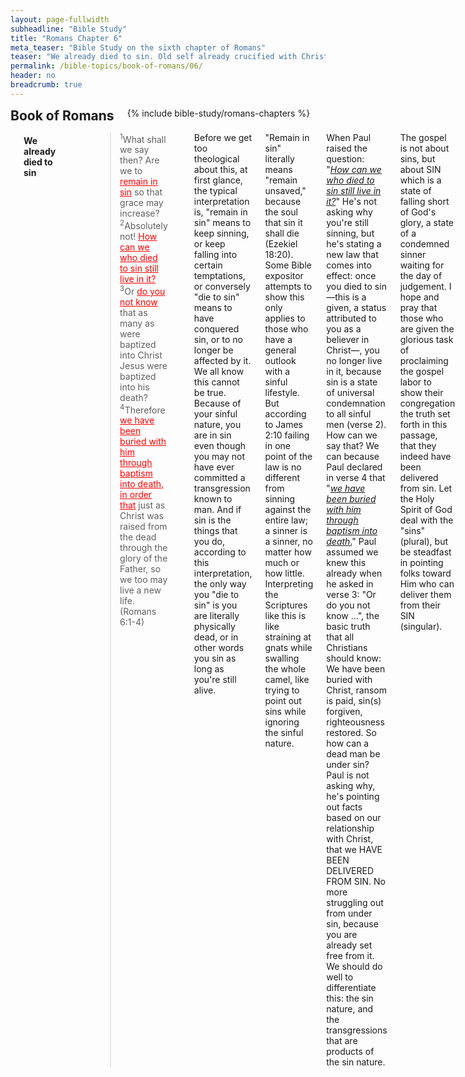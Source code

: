 ```yaml
---
layout: page-fullwidth
subheadline: "Bible Study"
title: "Romans Chapter 6"
meta_teaser: "Bible Study on the sixth chapter of Romans"
teaser: "We already died to sin. Old self already crucified with Christ. Died through Christ, now live through Christ. Sin is powerless because you're not under law, but under grace."
permalink: /bible-topics/book-of-romans/06/
header: no
breadcrumb: true
---
```

<!--more-->
<!--more-->
<div class="row">
<div class="bible-index medium-4 medium-push-8 columns">
<h2 style="margin: 0px">Book of Romans</h2>
        {% include bible-study/romans-chapters %}
</div><!-- /.medium-4.columns -->
<div class="medium-8 medium-pull-4 columns">

<!-- MAIN TEXT -->
<p abp="1953"><br /><h4 style="text-align: left;" abp="1960"><strong>We already died to sin</strong></h4></p>
<p style="text-align: left;" abp="1960"><strong></strong><blockquote><sup abp="1961">1</sup>What shall we say then? Are we to <span style="text-decoration: underline;" abp="1962"><span style="color: #ff0000; text-decoration: underline;" abp="1963">remain in sin</span></span> so that grace may increase? <sup abp="1964">2</sup>Absolutely not! <span style="text-decoration: underline;"><span style="color: #ff0000; text-decoration: underline;">How can <span abp="1965">we who died to sin</span> still live in it?</span></span> <sup abp="1966">3</sup>Or <span style="text-decoration: underline; color: #ff0000;">do you not know</span> that as many as were baptized into Christ Jesus were baptized into his death? <sup abp="1967">4</sup>Therefore <span style="text-decoration: underline; color: #ff0000;">we have been buried with him through baptism into death</span><span style="text-decoration: underline;"><span style="color: #ff0000; text-decoration: underline;">, in order that</span></span> just as Christ was raised from the dead through the glory of the Father, so we too may live a new life. (Romans 6:1-4) </blockquote></p>
<p style="text-align: left;" abp="1968">Before we get too theological about this, at first glance, the typical interpretation is, "remain in sin" means to keep sinning, or keep falling into certain temptations, or conversely "die to sin" means to have conquered sin, or to no longer be affected by it. We all know this cannot be true. Because of your sinful nature, you are in sin even though you may not have ever committed a transgression known to man. And if sin is the things that you do, according to this interpretation, the only way you "die to sin" is you are literally physically dead, or in other words you sin as long as you're still alive.</p>
<p style="text-align: left;" abp="1996">"Remain in sin" literally means "remain unsaved," because the soul that sin it shall die (Ezekiel 18:20). Some Bible expositor attempts to show this only applies to those who have a general outlook with a sinful lifestyle. But according to James 2:10 failing in one point of the law is no different from sinning against the entire law; a sinner is a sinner, no matter how much or how little. Interpreting the Scriptures like this is like straining at gnats while swalling the whole camel, like trying to point out sins while ignoring the sinful nature.</p>
<p style="text-align: left;" abp="1996">When Paul raised the question: "<em><span style="text-decoration: underline;">How can we who died to sin still live in it?</span></em>" He's not asking why you're still sinning, but he's stating a new law that comes into effect: once you died to sin—this is a given, a status attributed to you as a believer in Christ—, you no longer live in it, because sin is a state of universal condemnation to all sinful men (verse 2). How can we say that? We can because Paul declared in verse 4 that "<span style="text-decoration: underline;"><em>we have been buried with him through baptism into death</em>.</span>" Paul assumed we knew this already when he asked in verse 3: "Or do you not know ...", the basic truth that all Christians should know: We have been buried with Christ, ransom is paid, sin(s) forgiven, righteousness restored. So how can a dead man be under sin? Paul is not asking why, he's pointing out facts based on our relationship with Christ, that we HAVE BEEN DELIVERED FROM SIN. No more struggling out from under sin, because you are already set free from it. We should do well to differentiate this: the sin nature, and the transgressions that are products of the sin nature.</p>
<p style="text-align: left;" abp="1996">The gospel is not about sins, but about SIN which is&nbsp;a state of falling short of God's glory, a state of a condemned sinner waiting for the day of judgement. I hope and pray that those who are given the glorious task of proclaiming the gospel labor to show their congregation the truth set forth in this passage, that they indeed have been delivered from sin. Let the Holy Spirit of God deal with the "sins" (plural), but be steadfast in pointing folks toward Him who can deliver them from their SIN (singular).</p>
<p style="text-align: left;" abp="1996">That is how you "die to sin," or not "remain in sin," because you can exclaim like Paul "thanks be to God, who delivers me through Jesus Christ our Lord." (Romans 7:25) In concluding this section, if you look to die to sin or to try not remain in sin by battling temptations (the sins-plural), you're fighting in vain, you're wrestling with a shadow, but if you faithfully trust in God's promise of your union with Christ, His death is yours, and His life, too, is yours.<br /><br /></p>
<h4 style="text-align: left;" abp="1960"><strong>Our old self is already crucified with Christ</strong></h4>
<p style="text-align: left;" abp="1997"><blockquote><sup>5</sup>For if we have been united with him in a death like his, we shall certainly be united with him in a resurrection like his. <sup>6</sup>We know that our old self was crucified with him in order that the body of sin might be brought to nothing, so that <span style="text-decoration: underline;"><span style="color: #ff0000; text-decoration: underline;">we would no longer be enslaved to sin</span></span>. <sup>7</sup>For one who has died has been set free from sin. (Romans 6:5-7)</blockquote></p>
<p style="text-align: left;" abp="1997">How do you understand "we would no longer be enslaved to sin?" Chances are you may never have learned it through sermons or Sunday School, but you most likely must have already formed an idea of it. Virtually without anyone telling us, we readily assume that to no longer be enslaved to sin means to no longer succumb to certain temptation or disobey certain law of God. But we all know that this assumption is not true of anyone who is made of flesh and blood. And if no one is completely able to resist all temptations, all must not yet be crucified with Christ. But Paul said that our old self was crucified with Christ.</p>
<p style="text-align: left;" abp="1997">Therefore Paul must not be talking about transgressions, but about our fallen condition, that though we're still very capable of sinning, we're no longer held under condemnation reservered for sinners anymore.</p>
<p style="text-align: left;" abp="1997">Verse 7 explains that the being set free from sin is neither a goal, nor an effort to achieve it, but an inevitable consequence of you being dead, not a physical death, but a "death certificate" given us as a gift, a reward, of our trust in Christ; his death is counted as our death, and thanks to us being dead, sin no longer has dominion over us: "<span style="text-decoration: underline; color: #339966;"><em>For one who has died has been set free from sin</em></span>".</p>
<p style="text-align: left;" abp="1997">An additional thought concerning the fact of our old self being already crucified with Christ. Because if, and indeed, it was ALREADY crucified with Christ, the idea of daily self crucifying is contradictory to what Paul has been saying, because it would mean it's not ready dead, so you keep trying; the self would die one day, then come back to life the next, then you'd have to put it to death again. Sounds like some eastern religion? But Christ died once for all; one death, one sacrifice, is enough for all of mankind forever. And neither is it your death, but Christ's, and He counted it toward you.<br /><br /></p>
<h4 style="text-align: left;" abp="1960"><strong>Died through Christ, now live through Christ</strong></h4>
<p style="text-align: left;" abp="1997"><blockquote><sup>8</sup>Now if we died with Christ, we believe that we will also live with him. <sup>9</sup>We know that since Christ has been raised from the dead, he is never going to die again; death no longer has mastery over him. <sup>10</sup>For the death he died, he died to sin once for all, but the life he lives, he lives to God. <sup>11</sup>So you too consider yourselves dead to sin, but alive to God in Christ Jesus. (Romans 6:8-11)</blockquote></p>
<p style="text-align: left;" abp="1997">The death of Christ has given us many benefits, it starts with his death being counted toward us as a payment for our sinful nature. With this gift of being dead with Christ, we're no longer under sin's dominion, and now Paul is going to lead us to the second benefit: life in Christ.</p>
<p style="text-align: left;" abp="1997">Jesus said that "Very truly I tell you, unless a kernel of wheat falls to the ground and dies, it remains only a single seed. But if it dies, it produces many seeds." (John 12:24). Jesus died on the cross, and Paul confirmed that we also died with Him. His death was given as a payment for sin once for all, the only way through which man is reconciled to God.</p>
<p style="text-align: left;" abp="1997">This is the point where it might be beneficial to remind ourselves that it is Jesus' death, not ours, that God will ever accept. Adam and Eve made a fig-leaf covering, God gave them an animal skin, a foreshadow of Christ, Abraham offered his own son, God gave him an animal, the law requires that sinners must die, Jesus died for us instead. Once God gave man His only begotton Son, all other methods of redemptions must cease. And so it is with Christ's death, once for all. Hebrews 10:18 says once Christ offered himself on the cross, there are to be no more sacrifices. Those that profess faith in Christ, must do so to its fullest extent, to rely on His sacrifice only and not their own, because God will not accept filthy rags (Isaiah 64:6).</p>
<p style="text-align: left;" abp="1997">It's of utmost importance that we learn how to die in Christ, or in other words to rest in him. Because eternal life begins after death.&nbsp;<br /><br /></p>
<h4 style="text-align: left;" abp="1960"><strong>To&nbsp;be free from&nbsp;sin's dominion: know that you are under grace</strong></h4>
<p style="text-align: left;" abp="1997"><blockquote><sup>12</sup>Let not sin therefore reign in your mortal body, to make you obey its passions. <sup>13</sup>Do not present your members to sin as instruments for unrighteousness, but present yourselves to God as those who have been brought from death to life, and your members to God as instruments for righteousness. <sup>14</sup>For sin will have no dominion over you, since you are not under law but under grace.&nbsp;(Romans 6:12-14)</blockquote></p>
<p style="text-align: left;" abp="1997">The epistle is now taking an interesting turn. What exactly is Paul talking about? How can you not let sin reign in your mortal body?&nbsp;Most would interpret it as try your best to not fall into temptations, to put your body into submission. But in verse Romans 7:15, Paul expressed his inability to do what he appears to be saying here. And according to 1 Corinthians 15:54, we won't put on the incorruptible until Christ comes again, until then, we'll still be housed in this corruptible flesh which is practically still under sin's dominion. Looking down through the ages, who among men were able to escape sin's dominion? God gave the Jews a system of sacrifices as a temporary solution because they kept sinning, and in the New Testament, 1 John 1:8-9 shows the reality of sin's dominion for everyone.</p>
<p style="text-align: left;" abp="1997">You who tell others to not let sin reign in your mortal body, to avoid all manner of sinful practices, have you succeeded in doing it for yourself? Just as a physical mass cannot avoid being pulled down by gravity, an animal cannot become a man, an inanimate object cannot become a living thing, how can you sinful flesh overcome what you are? Isn't it for this impossibility that Christ had to come down to save us? Ah but God does give us a way.</p>
<p style="text-align: left;" abp="1997">The only way for sin to lose its dominion over your fleshly body is if it is dead, your fleshly body that is. I hope you see what I'm alluding to here. Our members are as&nbsp;physically&nbsp;alive as ever, therefore since it is still in its corruptible state, it is under sin's dominion. But Paul did show us how we can escape sin's dominion in verses Romans 6:6-7, and it is through our faith in Christ, our union with Him, not through rigorous self restraint or discipline.</p>
<p style="text-align: left;" abp="1997">Only through our faith in Christ that we're given the gift of death and burial with Christ, and it is this death that sets us free from sin's dominion, and check this out: God gives us this consideration that you partake of Christ's death and burial, but He will not take away our capability for sinning until Christ comes again. This is the only way that we can truly present our members as instruments for righteousness. No other means, be it circumcision, going back to the law, good deeds, self sacrifices, or a million other good things we can do, can give us this gift of being set free from sin's dominion, except our union with Christ through faith in Him.</p>
<p style="text-align: left;" abp="1997">Then Paul re-asserted in verse 14 the reality of our freedom from sin, that it is based on God's grace, and not on the observance of the law which would make it impossible for anyone to be free from sin; your continued failure to meet the requirements of the law make you a slave to what you're trying to get out from under in the first place.</p>
<p style="text-align: left;" abp="1997">Without a correct understanding of the meaning of these verses, many Christians will spend the rest of their lives battling against flesh and blood (Ephesians 6:12). O Christians, be transformed by the renewing of your mind (Romans 12:2) to understand this great truth that sets you free.<br /><br /></p>
<h4 style="text-align: left;" abp="1960"><strong>A figurative slavery to righteousness</strong></h4>
<p style="text-align: left;" abp="1997"><blockquote><sup>15</sup>What then? Shall we sin because we are not under the law but under grace? By no means! <sup>16</sup>Don't you know that when you offer yourselves to someone as obedient slaves, <span style="text-decoration: underline;"><span style="color: #ff0000; text-decoration: underline;">you are slaves of the one you obey</span></span>—whether you are slaves to sin, which leads to death, or to obedience, which leads to righteousness? <sup>17</sup>But thanks be to God that, though you used to be slaves to sin, you have come to <span style="text-decoration: underline;"><span style="color: #ff0000; text-decoration: underline;">obey</span></span> from your heart the <span style="text-decoration: underline;"><span style="color: #ff0000; text-decoration: underline;">pattern of teaching</span></span> that has now claimed your allegiance. <sup>18</sup>You have been set free from sin and have become slaves to righteousness. (Romans 6:15-18)</blockquote></p>
<p style="text-align: left;" abp="1997">At this point, Paul is no longer defending his position on grace, but he goes on to show just as a man who is under the law, hence also under sin, is compelled to slave toward <span style="text-decoration: underline; color: #ff0000;"><strong>un</strong>righteousness</span>, a man under grace, hence free from sin, is compelled to 'slave' toward <span style="text-decoration: underline;"><span style="color: #ff0000; text-decoration: underline;">righteousness</span></span>. At the very beginning of this letter, Paul introduced himself as a slave of Christ. Please visit <a href="index.php?option=com_content&amp;view=article&amp;id=125:romans-chapter-1&amp;catid=45:romans-ro-ma&amp;Itemid=314">Romans Chapter 1</a> for a thorough discussion on this topic of slavery to righteousness.</p>
<p style="text-align: left;" abp="1997">At the risk of being over-repetitive, I'd like to remind the reader that <strong><span style="color: #ff0000;">freedom from sin</span></strong> is exactly what it is, it is not a trying to get out from under it, nor does it require sweat, blood, and tears to battle against it, it is a freedom purchased for you by the blood of Christ. It's "you have been set free," you no longer need to try with all your might to wiggle yourself out of it. It's a gift, an undeserved favor. If you believe this <span style="text-decoration: underline;"><span style="color: #ff0000; text-decoration: underline;">pattern of teaching</span></span><span style="color: #ff0000;"><span style="color: #000000;"> (v 17b)</span></span>, and obey it, not rudimentary obedience, but an obedience of faith, of not trying to get out from under sin, but of fully believing through Christ you have been set free from sin, you have become a slave to righteousness. This is the kind of obedience that God is pleased, it made Christ's death on the cross worthwhile.<br /><br /></p>
<h4 style="text-align: left;" abp="1960"><strong>Eternal life is a gift of God</strong></h4>
<p style="text-align: left;" abp="1997"><blockquote><sup>19</sup>I am using an example from everyday life because of your human limitations. Just as you used to offer yourselves as slaves to impurity and to ever-increasing wickedness, so now offer yourselves as slaves to righteousness leading to holiness. <sup>20</sup>When you were slaves to sin, you were free from the control of righteousness. <sup>21</sup>What benefit did you reap at that time from the things you are now ashamed of? Those things result in death! <sup>22</sup>But now that you have been set free from sin and have become slaves of God, the benefit you reap leads to holiness, and the result is eternal life. <sup>23</sup>For the wages of sin is death, but the gift of God is eternal life in Christ Jesus our Lord.&nbsp; (Romans 6:19-23) </blockquote></p>
<p style="text-align: left;" abp="1997">Paul uses slavery as a daily life example to demonstrate the shift in allegiance from one to another, from law/sin to grace-faith/freedom-from-sin. Verse 16 above states that <span style="text-decoration: underline;">you are slaves of the one you obey</span>, before you knew Christ, you were compelled obey sinful urges, however if you, as stated in verse 17, obey from the heart "<span style="color: #008000;"><em>the standard of teaching to which you were committed,</em></span>" you will become slave of a new master: Christ, or righteousness.</p>
<p style="text-align: left;" abp="1997">The key point to note, which is missed by 99.99% of those that profess Christ, is all the good things you will do in God's name, is not, and cannot be, initiated by you or your flesh, but by God himself so no one can boast, which is easy to understand if you know you are slaves to Christ. Jesus alluded to this truth in his parable of the master and servant, in which he reminds folks to remember where they came from: "<span style="color: #339966;"><em>We are unworthy servants; we have only done our duty</em></span>" (Luke 17:10). In Christian circles, we tend to put some folks on pedestals for their great deeds in the name of God, but so many Scriptures say the opposite, that they're but slaves of God, that it is by God's grace that they seemed to be assigned glorious tasks, but before God, all are treated as equals as God is no respecter of persons (Romans 2:11).</p>
<h4 style="text-align: left;" abp="1997"><strong>Conclusion: Being dead and buried with Christ is the beginning. Understanding Slavery.</strong></h4>
<p style="text-align: left;" abp="1997">Understanding this death and being buried with Christ is the key to understanding the gospel. As quoted earlier what Jesus said about life that only begins after a seed falls to the ground and dies, so it is with us, and the death certificate is given to us when we believe in Christ. This death cannot be achieved through self deprivation, discipline, sacrifice, or denial. The only folks Jesus told to deny themselves were the lawkeepers of his time; they thought by the keeping of the law they could become righteous, and they took pride in their law observances. Jesus told them to let go of the fig leaves and put on Christ, let go of their familiar burnt offerings, and rely on the cross as means to their salvation.</p>
<p style="text-align: left;" abp="1997">Another key thing about this passage is the concept of slavery, the exchange of slavery to sin for slavery to righteousness. Slavery to &nbsp;sin is easy to understand, you are compelled to do the things you don't want to do, and you are unable to do the good things you want to do. But slavery to righteousness is more difficult to comprehend. This second kind of slavery though sound negative, but an amazing relief to anyone who longs to serve God, to lead a victorious life but doesn't know how. From this point on let's talk about this slavery to righteousness.</p>
<p style="text-align: left;" abp="1997">It's like you're strapped to a hang glider and soar high in the clouds, exhilerating, like you have mounted up with wings like eagles. Bound to the glider, you're like a slave, forced to experience something incredible, and yet you do not have to exert a single muscle, you simply rest and enjoy the ride. This is what Paul is talking about. You slave to righteousness, or slave to God, like that. All the good things, noble things, kingdom works, testimonies, ministries, and countless other things, are like that hang gliding experience, because it is the Holy Spirit who initiates and empower you for whatever He has in store for you. You simply rest.</p>
<p style="text-align: left;" abp="1997">Can a slave tell his master "do this," or "do that?" Or can he even tell his master "I want to do this," or "I want to do that?" No, because the Lord said: trust in me and lean not on your own understanding (Proverbs 3:5). Be a slave to righteousness. It's ok to wait upon him (Isaiah 30:18).</p>
<p abp="1999"><em abp="2000" style="color: #999999;"><span abp="2001" style="font-size: 10pt; line-height: 1.2em;">Scripture quoted by permission. All scripture quotations, unless otherwise indicated, are taken from the NET Bible® copyright ©1996-2006 by Biblical Studies Press, L.L.C. All rights reserved.</span></em></p>
<p style="text-align: left;" abp="2002"><span style="color: #999999;" abp="2003"><em abp="2004"><span style="font-size: 10pt;" abp="2005">Nghi Nguyen</span></em></span></p>


<div class="alert-box text radius "><p><em abp="2000" style="color: #999999;">Disclaimer: This is my own opinion on the topic, which does not necessarily reflect the church's theology, or beliefs of the individuals in it — Nghi Nguyen</em></p></div>
</div><!-- /.medium-8.columns -->
</div><!-- /.row -->
